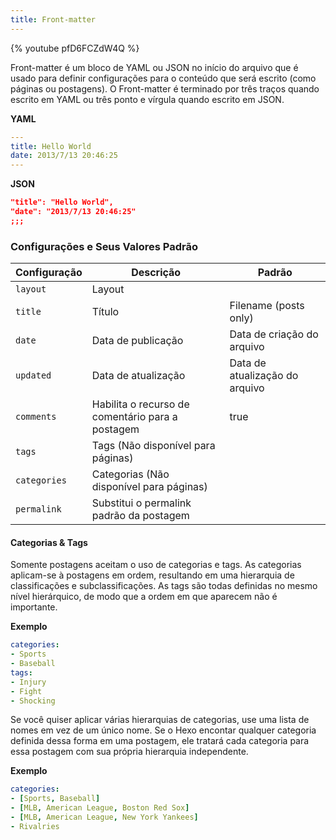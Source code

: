 ```yaml
---
title: Front-matter
---
```


{% youtube pfD6FCZdW4Q %}

Front-matter é um bloco de YAML ou JSON no início do arquivo que é usado para definir configurações para o conteúdo que será escrito (como páginas ou postagens). O Front-matter é terminado por três traços quando escrito em YAML ou três ponto e vírgula quando escrito em JSON.

**YAML**
``` yaml
---
title: Hello World
date: 2013/7/13 20:46:25
---
```

**JSON**
``` json
"title": "Hello World",
"date": "2013/7/13 20:46:25"
;;;
```

### Configurações e Seus Valores Padrão

Configuração | Descrição | Padrão
--- | --- | ---
`layout` | Layout |
`title` | Título | Filename (posts only)
`date` | Data de publicação | Data de criação do arquivo
`updated` | Data de atualização | Data de atualização do arquivo
`comments` | Habilita o recurso de comentário para a postagem | true
`tags` | Tags (Não disponível para páginas) |
`categories` | Categorias (Não disponível para páginas) |
`permalink` | Substitui o permalink padrão da postagem |

#### Categorias & Tags

Somente postagens aceitam o uso de categorias e tags. As categorias aplicam-se à postagens em ordem, resultando em uma hierarquia de classificações e subclassificações. As tags são todas definidas no mesmo nível hierárquico, de modo que a ordem em que aparecem não é importante.

**Exemplo**

``` yaml
categories:
- Sports
- Baseball
tags:
- Injury
- Fight
- Shocking
```

Se você quiser aplicar várias hierarquias de categorias, use uma lista de nomes em vez de um único nome. Se o Hexo encontar qualquer categoria definida dessa forma em uma postagem, ele tratará cada categoria para essa postagem com sua própria hierarquia independente.

**Exemplo**

``` yaml
categories:
- [Sports, Baseball]
- [MLB, American League, Boston Red Sox]
- [MLB, American League, New York Yankees]
- Rivalries
```
